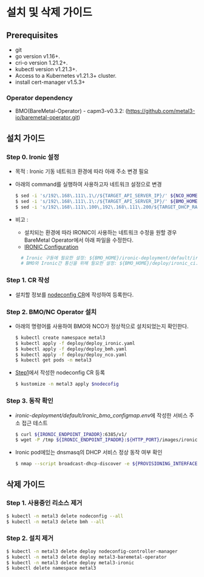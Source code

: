# 설치 및 삭제 가이드

## Prerequisites
* git
* go version v1.16+.
* cri-o version 1.21.2+.
* kubectl version v1.21.3+.
* Access to a Kubernetes v1.21.3+ cluster.
* install cert-manager v1.5.3+

### Operator dependency 
* BMO(BareMetal-Operator) - capm3-v0.3.2: (https://github.com/metal3-io/baremetal-operator.git)


## 설치 가이드
### Step 0. Ironic 설정
* 목적 : Ironic 기동 네트워크 환경에 따라 아래 주소 변경 필요
* 아래의 command를 실행하여 사용하고자 네트워크 설정으로 변경
    ```bash
    $ sed -i 's/192\.168\.111\.1\//${TARGET_API_SERVER_IP}/' ${NCO_HOME}/deploy/deploy_ironic.yaml
    $ sed -i 's/192\.168\.111\.1\:/${TARGET_API_SERVER_IP}/' ${BMO_HOME}/deploy/deploy_ironic.yaml
    $ sed -i 's/192\.168\.111\.100\,192\.168\.111\.200/${TARGET_DHCP_RANGE}/' ${BMO_HOME}/deploy/deploy_ironic.yaml
    ```
    
* 비고 :
    * 설치되는 환경에 따라 IRONIC이 사용하는 네트워크 수정을 원할 경우 BareMetal Operator에서 아래 파일을 수정한다.
    - [IRONIC Configuration](https://github.com/metal3-io/baremetal-operator/blob/master/docs/configuration.md)
  ```bash
	# Ironic 구동에 필요한 설정: ${BMO_HOME}/ironic-deployment/default/ironic_bmo_configmap.env
	# BMO와 Ironic간 통신을 위해 필요한 설정: ${BMO_HOME}/deploy/ironic_ci.env
  ```
  
### Step 1. CR 작성
* 설치할 정보를 [nodeconfig CR](https://github.com/tmax-cloud/nodeconfig-operator/blob/master/docs/api.md)에 작성하여 등록한다.


### Step 2. BMO/NC Operator 설치
* 아래의 명령어를 사용하여 BMO와 NCO가 정상적으로 설치되었는지 확인한다.
  ```bash
  $ kubectl create namespace metal3
  $ kubectl apply -f deploy/deploy_ironic.yaml
  $ kubectl apply -f deploy/deploy_bmh.yaml
  $ kubectl apply -f deploy/deploy_nco.yaml
  $ kubectl get pods -n metal3
  ```
* [Step1](https://github.com/tmax-cloud/nodeconfig-operator#step-1-CR-작성)에서 작성한 nodeconfig CR 등록
  ```bash
  $ kustomize -n metal3 apply $nodecofig
  ```
  
### Step 3. 동작 확인
* *ironic-deployment/default/ironic_bmo_configmap.env*에 작성한 서비스 주소 접근 테스트
  ```bash
  $ curl ${IRONIC_ENDPOINT_IPADDR}:6385/v1/
  $ wget -P /tmp ${IRONIC_ENDPOINT_IPADDR}:${HTTP_PORT}/images/ironic-python-agent.initramfs
  ```
* Ironic pod에있는 dnsmasq의 DHCP 서비스 정상 동작 여부 확인
  ```bash
  $ nmap --script broadcast-dhcp-discover -e ${PROVISIONING_INTERFACE}
  ```

## 삭제 가이드
### Step 1. 사용중인 리소스 제거
  ```bash
  $ kubectl -n metal3 delete nodeconfig --all
  $ kubectl -n metal3 delete bmh --all
  ```
### Step 2. 설치 제거
  ```bash
  $ kubectl -n metal3 delete deploy nodeconfig-controller-manager
  $ kubectl -n metal3 delete deploy metal3-baremetal-operator
  $ kubectl -n metal3 delete deploy metal3-ironic
  $ kubectl delete namespace metal3
  ```
